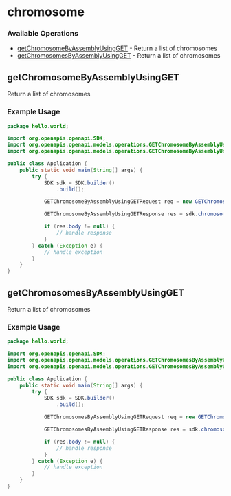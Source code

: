 # chromosome

### Available Operations

* [getChromosomeByAssemblyUsingGET](#getchromosomebyassemblyusingget) - Return a list of chromosomes
* [getChromosomesByAssemblyUsingGET](#getchromosomesbyassemblyusingget) - Return a list of chromosomes

## getChromosomeByAssemblyUsingGET

Return a list of chromosomes

### Example Usage

```java
package hello.world;

import org.openapis.openapi.SDK;
import org.openapis.openapi.models.operations.GETChromosomeByAssemblyUsingGETRequest;
import org.openapis.openapi.models.operations.GETChromosomeByAssemblyUsingGETResponse;

public class Application {
    public static void main(String[] args) {
        try {
            SDK sdk = SDK.builder()
                .build();

            GETChromosomeByAssemblyUsingGETRequest req = new GETChromosomeByAssemblyUsingGETRequest("ipsam", 832620);            

            GETChromosomeByAssemblyUsingGETResponse res = sdk.chromosome.getChromosomeByAssemblyUsingGET(req);

            if (res.body != null) {
                // handle response
            }
        } catch (Exception e) {
            // handle exception
        }
    }
}
```

## getChromosomesByAssemblyUsingGET

Return a list of chromosomes

### Example Usage

```java
package hello.world;

import org.openapis.openapi.SDK;
import org.openapis.openapi.models.operations.GETChromosomesByAssemblyUsingGETRequest;
import org.openapis.openapi.models.operations.GETChromosomesByAssemblyUsingGETResponse;

public class Application {
    public static void main(String[] args) {
        try {
            SDK sdk = SDK.builder()
                .build();

            GETChromosomesByAssemblyUsingGETRequest req = new GETChromosomesByAssemblyUsingGETRequest(957156);            

            GETChromosomesByAssemblyUsingGETResponse res = sdk.chromosome.getChromosomesByAssemblyUsingGET(req);

            if (res.body != null) {
                // handle response
            }
        } catch (Exception e) {
            // handle exception
        }
    }
}
```
